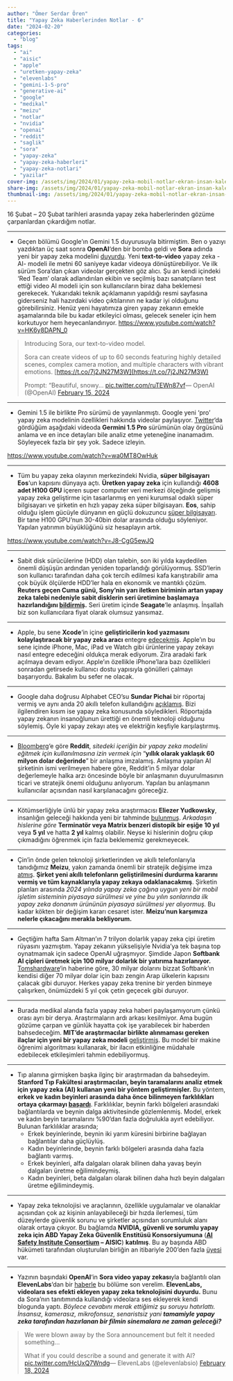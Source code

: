 ```yaml
---
author: "Ömer Serdar Ören"
title: "Yapay Zeka Haberlerinden Notlar - 6"
date: "2024-02-20"
categories: 
  - "blog"
tags: 
  - "ai"
  - "aisic"
  - "apple"
  - "uretken-yapay-zeka"
  - "elevenlabs"
  - "gemini-1-5-pro"
  - "generative-ai"
  - "google"
  - "medikal"
  - "meizu"
  - "notlar"
  - "nvidia"
  - "openai"
  - "reddit"
  - "saglik"
  - "sora"
  - "yapay-zeka"
  - "yapay-zeka-haberleri"
  - "yapay-zeka-notlari"
  - "yazilar"
cover-img: /assets/img/2024/01/yapay-zeka-mobil-notlar-ekran-insan-kalem-bin-image-creator-1.jpg
share-img: /assets/img/2024/01/yapay-zeka-mobil-notlar-ekran-insan-kalem-bin-image-creator-1.jpg
thumbnail-img: /assets/img/2024/01/yapay-zeka-mobil-notlar-ekran-insan-kalem-bin-image-creator-1.jpg
---
```


16 Şubat – 20 Şubat tarihleri arasında yapay zeka haberlerinden gözüme çarpanlardan çıkardığım notlar.

* * *

- Geçen bölümü Google’ın Gemini 1.5 duyurusuyla bitirmiştim. Ben o yazıyı yazdıktan üç saat sonra **OpenAI**‘den bir bomba geldi ve **Sora** adında yeni bir yapay zeka modelini [duyurdu](https://openai.com/research/video-generation-models-as-world-simulators). Yeni **text-to-video** yapay zeka -AI- modeli ile metni 60 saniyeye kadar videoya dönüştürebiliyor. Ve ilk sürüm Sora’dan çıkan videolar gerçekten göz alıcı. Şu an kendi içindeki ‘Red Team’ olarak adlandırılan ekibin ve seçilmiş bazı sanatçıların test ettiği video AI modeli için son kullanıcıların biraz daha beklemesi gerekecek. Yukarıdaki teknik açıklamanın yapıldığı resmi sayfasına giderseniz hali hazırdaki video çıktılarının ne kadar iyi olduğunu görebilirsiniz. Henüz yeni hayatımıza giren yapay zekanın emekle aşamalarında bile bu kadar etkileyici olması, gelecek seneler için hem korkutuyor hem heyecanlandırıyor.
<https://www.youtube.com/watch?v=HK6y8DAPN_0>

> Introducing Sora, our text-to-video model.  
>   
> Sora can create videos of up to 60 seconds featuring highly detailed scenes, complex camera motion, and multiple characters with vibrant emotions. [https://t.co/7j2JN27M3W](https://t.co/7j2JN27M3W)  
>   
> Prompt: “Beautiful, snowy… [pic.twitter.com/ruTEWn87vf](https://t.co/ruTEWn87vf)— OpenAI (@OpenAI) [February 15, 2024](https://twitter.com/OpenAI/status/1758192957386342435)

* * *

- Gemini 1.5 ile birlikte Pro sürümü de yayınlanmıştı. Google yeni ‘pro’ yapay zeka modelinin özellikleri hakkında videolar paylaşıyor. [Twitter](https://twitter.com/Google/status/1758209601109987641)‘da gördüğüm aşağıdaki videoda **Germini 1.5 Pro** sürümünün olay örgüsünü anlama ve en ince detayları bile analiz etme yeteneğine inanamadım. Söyleyecek fazla bir şey yok. Sadece izleyin.

<https://www.youtube.com/watch?v=wa0MT8OwHuk>

* * *

- Tüm bu yapay zeka olayının merkezindeki Nvidia, **süper bilgisayarı Eos**‘un kapısını dünyaya açtı. **Üretken yapay zeka** için kullandığı **4608 adet H100 GPU** içeren super computer veri merkezi ölçeğinde gelişmiş yapay zeka geliştirme için tasarlanmış en yeni kurumsal odaklı süper bilgisayarı ve şirketin en hızlı yapay zeka süper bilgisayarı. **Eos**, sahip olduğu işlem gücüyle dünyanın en güçlü dokuzuncu [süper bilgisayarı](https://www.top500.org/system/180239/). Bir tane H100 GPU’nun 30-40bin dolar arasında olduğu söyleniyor. Yapılan yatırımın büyüklüğünü siz hesaplayın artık.

<https://www.youtube.com/watch?v=J8-CgG5ewJQ>

* * *

- Sabit disk sürücülerine (HDD) olan talebin, son iki yılda kaydedilen önemli düşüşün ardından yeniden toparlandığı görülüyormuş. SSD’lerin son kullanıcı tarafından daha çok tercih edilmesi kafa karıştırabilir ama çok büyük ölçülerde HDD’ler hala en ekonomik ve mantıklı çözüm. **Reuters geçen Cuma günü, Sony’nin yarı iletken biriminin artan yapay zeka talebi nedeniyle sabit disklerin seri üretimine başlamaya hazırlandığını [bildirmiş](https://www.cryptopolitan.com/sony-to-mass-produce-hard-disk-drives-for-ai/).** Seri üretim içinde **Seagate**‘le anlaşmış. İnşallah biz son kullanıcılara fiyat olarak olumsuz yansımaz.

* * *

- Apple, bu sene **Xcode**‘in içine **geliştiricilerin kod yazmasını kolaylaştıracak bir yapay zeka aracı** entegre [edecekmiş](https://mashable.com/article/apple-ai-tool-coding). Apple’ın bu sene içinde iPhone, Mac, iPad ve Watch gibi ürünlerine yapay zekayı nasıl entegre edeceğini oldukça merak ediyorum. Zira aradaki fark açılmaya devam ediyor. Apple’ın özellikle iPhone’lara bazı özellikleri sonradan getirsede kullanıcı dostu yapısıyla gönülleri çalmayı başarıyordu. Bakalım bu sefer ne olacak.

* * *

- Google daha doğrusu Alphabet CEO’su **Sundar Pichai** bir röportaj vermiş ve aynı anda 20 akıllı telefon kullandığını [açıklamış](https://www.indiatoday.in/technology/news/story/google-ceo-sundar-pichai-reveals-he-uses-20-phones-at-a-time-because-he-is-doing-way-too-many-things-2502096-2024-02-14). Bizi ilgilendiren kısım ise yapay zeka konusunda söyledikleri. Röportajda yapay zekanın insanoğlunun ürettiği en önemli teknoloji olduğunu söylemiş. Öyle ki yapay zekayı ateş ve elektriğin keşfiyle karşılaştırmış.

* * *

- [Bloomberg](https://www.bloomberg.com/news/articles/2024-02-16/reddit-is-said-to-sign-ai-content-licensing-deal-ahead-of-ipo)‘e göre **Reddit**, _sitedeki içeriğin bir yapay zeka modelini eğitmek için kullanılmasına izin vermek için_ “**yıllık olarak yaklaşık 60 milyon dolar değerinde**” bir anlaşma imzalamış. Anlaşma yapılan AI şirketinin ismi verilmeyen habere göre, Reddit’in 5 milyar dolar değerlemeyle halka arzı öncesinde böyle bir anlaşmanın duyurulmasının ticari ve stratejik önemi olduğunu anlıyorum. Yapılan bu anlaşmanın kullanıcılar açısından nasıl karşılanacağını göreceğiz.

* * *

- Kötümserliğiyle ünlü bir yapay zeka araştırmacısı **Eliezer Yudkowsky**, insanlığın geleceği hakkında yeni bir tahminde [bulunmuş](https://futurism.com/the-byte/ai-destroy-humankind-yudkowsky). _Arkadaşın hislerine göre_ **Terminatör veya Matrix benzeri distopik bir eşiğe** **10 yıl** veya **5 yıl** ve hatta **2 yıl** kalmış olabilir. Neyse ki hislerinin doğru çıkıp çıkmadığını öğrenmek için fazla beklememiz gerekmeyecek.

* * *

- Çin’in önde gelen teknoloji şirketlerinden ve akıllı telefonlarıyla tanıdığımız **Meizu**, yakın zamanda önemli bir stratejik değişime imza [atmış](https://www.gizmochina.com/2024/02/18/meizu-quits-smartphone-business-goes-all-in-on-ai/). **Şirket yeni akıllı telefonların geliştirilmesini durdurma kararını vermiş ve tüm kaynaklarıyla yapay zekaya odaklanacakmış**. Şirketin planları arasında _2024 yılında yapay zeka çağına uygun yeni bir mobil işletim sisteminin piyasaya sürülmesi ve yine bu yılın sonlarında ilk yapay zeka donanım ürününün piyasaya sürülmesi yer alıyormuş._ Bu kadar kökten bir değişim kararı cesaret ister. **Meizu’nun karşımıza nelerle çıkacağını merakla bekliyorum.**

* * *

- Geçtiğim hafta Sam Altman’ın 7 trilyon dolarlık yapay zeka çipi üretim rüyasını yazmıştım. Yapay zekanın yükselişiyle Nvidia’ya tek başına top oynatmamak için sadece OpenAI uğraşmıyor. Şimdide Japon **Softbank** **AI çipleri üretmek için 100 milyar dolarlık bir yatırıma hazırlanıyor.** [Tomshardware](https://www.tomshardware.com/tech-industry/artificial-intelligence/softbank-founder-reportedly-aims-to-raise-dollar100-billion-to-build-ai-chip-company-that-would-rival-nvidia)‘in haberine göre, 30 milyar dolarını bizzat Softbank’ın kendisi diğer 70 milyar dolar için bazı zengin Arap ülkelerin kapısını çalacak gibi duruyor. Herkes yapay zeka trenine bir yerden binmeye çalışırken, önümüzdeki 5 yıl çok çetin geçecek gibi duruyor.

* * *

- Burada medikal alanda fazla yapay zeka haberi paylaşamıyorum çünkü orası ayrı bir derya. Araştırmaların ardı arkası kesilmiyor. Ama bugün gözüme çarpan ve günlük hayatta çok işe yarabilecek bir haberden bahsedeceğim. **MIT’de araştırmacılar birlikte alınmaması gereken ilaçlar için yeni bir yapay zeka modeli** [geliştirmiş](https://news.mit.edu/2024/new-model-identifies-drugs-shouldnt-be-taken-together-0220). Bu model bir makine öğrenimi algoritması kullanarak, bir ilacın etkinliğine müdahale edebilecek etkileşimleri tahmin edebiliyormuş.

* * *

- Tıp alanına girmişken başka ilginç bir araştırmadan da bahsedeyim. **Stanford Tıp Fakültesi araştırmacıları, beyin taramalarını analiz etmek için yapay zeka (AI) kullanan yeni bir yöntem geliştirmişler.** Bu yöntem, **erkek ve kadın beyinleri arasında daha önce bilinmeyen farklılıkları ortaya çıkarmayı [başardı](https://medriva.com/brain-and-nervous-system/artificial-intelligence-sheds-new-light-on-sex-differences-in-the-brain/)**. Farklılıklar, beynin farklı bölgeleri arasındaki bağlantılarda ve beynin dalga aktivitesinde gözlemlenmiş. Model, erkek ve kadın beyin taramalarını %90’dan fazla doğrulukla ayırt edebiliyor. Bulunan farklılıklar arasında;
    - Erkek beyinlerinde, beynin iki yarım küresini birbirine bağlayan bağlantılar daha güçlüylüş.
    - Kadın beyinlerinde, beynin farklı bölgeleri arasında daha fazla bağlantı varmış.    
    - Erkek beyinleri, alfa dalgaları olarak bilinen daha yavaş beyin dalgaları üretme eğilimindeymiş. 
    - Kadın beyinleri, beta dalgaları olarak bilinen daha hızlı beyin dalgaları üretme eğilimindeymiş.

* * *

- Yapay zeka teknolojisi ve araçlarının, özellikle uygulamalar ve olanaklar açısından çok az kişinin anlayabileceği bir hızda ilerlemesi, tüm düzeylerde güvenlik sorunu ve şirketler açısından sorumluluk alanı olarak ortaya çıkıyor. Bu bağlamda **NVIDIA, güvenli ve sorumlu yapay zeka için ABD Yapay Zeka Güvenlik Enstitüsü Konsorsiyumuna** (**[AI Safety Institute Consortium](https://www.nist.gov/artificial-intelligence/artificial-intelligence-safety-institute) – AISIC**) **katılmış**. Bu ay başında ABD hükümeti tarafından oluşturulan birliğin an itibariyle 200’den fazla [üyesi](https://www.nist.gov/artificial-intelligence/artificial-intelligence-safety-institute/aisic-members) var.

* * *

- Yazının başındaki **OpenAI**‘in **Sora video yapay zekası**yla bağlantılı olan **ElevenLabs**‘dan bir [haberle](https://elevenlabs.io/blog/ai-sound-effects-are-coming-soon/) bu bölüme son verelim. **ElevenLabs, videolara ses efekti ekleyen yapay zeka teknolojisini duyurdu.** Bunu da Sora’nın tanıtımında kullandığı videolara ses ekleyerek kendi blogunda yaptı. _Böylece cevabını merak ettiğimiz şu soruyu hatırlattı. İnsansız, kamerasız, mikrofonsuz, senaristsiz yani **tamamiyle yapay zeka tarafından hazırlanan bir filmin sinemalara ne zaman geleceği?**_

> We were blown away by the Sora announcement but felt it needed something…  
>   
> What if you could describe a sound and generate it with AI? [pic.twitter.com/HcUxQ7Wndg](https://t.co/HcUxQ7Wndg)— ElevenLabs (@elevenlabsio) [February 18, 2024](https://twitter.com/elevenlabsio/status/1759240084342059260)
